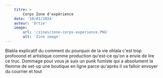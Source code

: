 ```yaml
---
    titre: >
        Corps Zone d'expérience
    date: '10/01/2024'
    auteur: 'Ortie'
    image:
        url: '/zines/zone-corps-experience.PNG'
        alt: 'Zine image'
---
```


Blabla explicatif du comment du pourquoi de la vie ohlala c'est trop profooond et artistique comme production qu'est-ce qu'on a envie de lire ce truc. Dommage pour vous je suis un punk fumiste qui a absolument la flemme de set-up une boutique en ligne parce qu'après il va falloir envoyer du courrier et tout